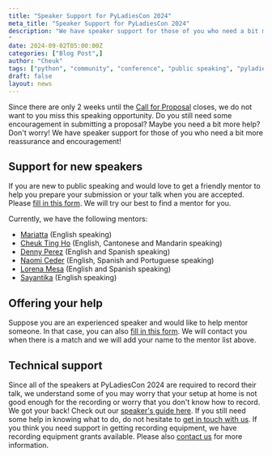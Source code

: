 ```yaml
---
title: "Speaker Support for PyLadiesCon 2024"
meta_title: "Speaker Support for PyLadiesCon 2024"
description: "We have speaker support for those of you who need a bit more reassurance and encouragement!
"
date: 2024-09-02T05:00:00Z
categories: ["Blog Post",]
author: "Cheuk"
tags: ["python", "community", "conference", "public speaking", "pyladies"]
draft: false
layout: news
---
```


Since there are only 2 weeks until the [Call for Proposal](https://pretalx.com/pyladiescon-2024/cfp) closes, we do not want to you miss this speaking opportunity. Do you still need some encouragement in submitting a proposal? Maybe you need a bit more help? Don't worry! We have speaker support for those of you who need a bit more reassurance and encouragement!

## Support for new speakers

If you are new to public speaking and would love to get a friendly mentor to help you prepare your submission or your talk when you are accepted. Please [fill in this form](https://docs.google.com/forms/d/e/1FAIpQLSfNCN0wBr_Su_LSiufaWWLUqW59wlIDHDihinui_iifGruabA/viewform). We will try our best to find a mentor for you.

Currently, we have the following mentors:

- [Mariatta](https://mariatta.ca) (English speaking)
- [Cheuk Ting Ho](https://cheuk.dev) (English, Cantonese and Mandarin speaking)
- [Denny Perez](https://www.linkedin.com/in/dennyperez18/) (English and Spanish speaking)
- [Naomi Ceder](https://naomiceder.tech/) (English, Spanish and Portuguese speaking)
- [Lorena Mesa](https://www.linkedin.com/in/lorenamesa/) (English and Spanish speaking)
- [Sayantika](https://www.linkedin.com/in/sayantika-banik/) (English speaking)

## Offering your help

Suppose you are an experienced speaker and would like to help mentor someone. In that case, you can also [fill in this form](https://docs.google.com/forms/d/e/1FAIpQLSfNCN0wBr_Su_LSiufaWWLUqW59wlIDHDihinui_iifGruabA/viewform). We will contact you when there is a match and we will add your name to the mentor list above.

## Technical support

Since all of the speakers at PyLadiesCon 2024 are required to record their talk, we understand some of you may worry that your setup at home is not good enough for the recording or worry that you don't know how to record. We got your back! Check out our [speaker's guide here](https://docs.google.com/document/d/1ivarWnqisA2kVIJL3Sn4XKo9obt3sADL7MTx1bPchvI/edit?usp=sharing). If you still need some help in knowing what to do, do not hesitate to [get in touch with us](mailto:pyladiescon@pyladies.com). If you think you need support in getting recording equipment, we have recording equipment grants available. Please also [contact us](mailto:pyladiescon@pyladies.com) for more information.
